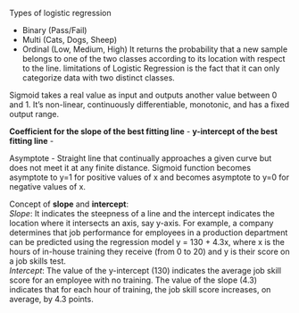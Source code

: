 Types of logistic regression
- Binary (Pass/Fail)
- Multi (Cats, Dogs, Sheep)
- Ordinal (Low, Medium, High)
It returns the probability that a new sample belongs to one of the two classes according to its location with respect to the line.
limitations of Logistic Regression is the fact that it can only categorize data with two distinct classes.

Sigmoid takes a real value as input and outputs another value between 0 and 1. It’s non-linear, continuously differentiable, monotonic, and has a fixed output range.

**Coefficient for the slope of the best fitting line** - 
**y-intercept of the best fitting line** - 

Asymptote - Straight line that continually approaches a given curve but does not meet it at any finite distance. Sigmoid function becomes asymptote to y=1 for positive values of x and becomes asymptote to y=0 for negative values of x.
 
Concept of **slope** and **intercept**:  
*Slope*: It indicates the steepness of a line and the intercept indicates the location where it intersects an axis, say y-axis. For example, a company determines that job performance for employees in a production department can be predicted using the regression model y = 130 + 4.3x, where x is the hours of in-house training they receive (from 0 to 20) and y is their score on a job skills test.   
*Intercept*: The value of the y-intercept (130) indicates the average job skill score for an employee with no training. The value of the slope (4.3) indicates that for each hour of training, the job skill score increases, on average, by 4.3 points.
